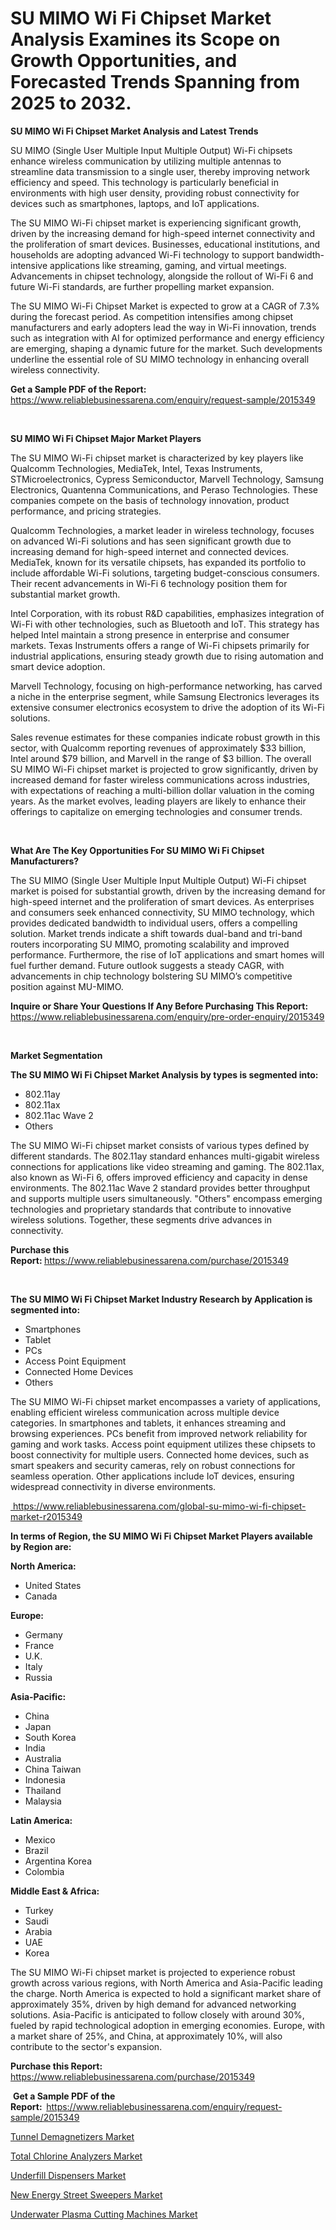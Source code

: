 <p><h1>SU MIMO Wi Fi Chipset Market Analysis Examines its Scope on Growth Opportunities, and Forecasted Trends Spanning from 2025 to 2032.</h1></p><p><strong>SU MIMO Wi Fi Chipset Market Analysis and Latest Trends</strong></p>
<p><p>SU MIMO (Single User Multiple Input Multiple Output) Wi-Fi chipsets enhance wireless communication by utilizing multiple antennas to streamline data transmission to a single user, thereby improving network efficiency and speed. This technology is particularly beneficial in environments with high user density, providing robust connectivity for devices such as smartphones, laptops, and IoT applications.</p><p>The SU MIMO Wi-Fi chipset market is experiencing significant growth, driven by the increasing demand for high-speed internet connectivity and the proliferation of smart devices. Businesses, educational institutions, and households are adopting advanced Wi-Fi technology to support bandwidth-intensive applications like streaming, gaming, and virtual meetings. Advancements in chipset technology, alongside the rollout of Wi-Fi 6 and future Wi-Fi standards, are further propelling market expansion.</p><p>The SU MIMO Wi-Fi Chipset Market is expected to grow at a CAGR of 7.3% during the forecast period. As competition intensifies among chipset manufacturers and early adopters lead the way in Wi-Fi innovation, trends such as integration with AI for optimized performance and energy efficiency are emerging, shaping a dynamic future for the market. Such developments underline the essential role of SU MIMO technology in enhancing overall wireless connectivity.</p></p>
<p><strong>Get a Sample PDF of the Report:&nbsp;</strong> <a href="https://www.reliablebusinessarena.com/enquiry/request-sample/2015349?utm_campaign=3569&utm_medium=2&utm_source=Github&utm_content=ia&utm_term=29032025&utm_id=su-mimo-wi-fi-chipset">https://www.reliablebusinessarena.com/enquiry/request-sample/2015349</a></p>
<p>&nbsp;</p>
<p><strong>SU MIMO Wi Fi Chipset Major Market Players</strong></p>
<p><p>The SU MIMO Wi-Fi chipset market is characterized by key players like Qualcomm Technologies, MediaTek, Intel, Texas Instruments, STMicroelectronics, Cypress Semiconductor, Marvell Technology, Samsung Electronics, Quantenna Communications, and Peraso Technologies. These companies compete on the basis of technology innovation, product performance, and pricing strategies.</p><p>Qualcomm Technologies, a market leader in wireless technology, focuses on advanced Wi-Fi solutions and has seen significant growth due to increasing demand for high-speed internet and connected devices. MediaTek, known for its versatile chipsets, has expanded its portfolio to include affordable Wi-Fi solutions, targeting budget-conscious consumers. Their recent advancements in Wi-Fi 6 technology position them for substantial market growth.</p><p>Intel Corporation, with its robust R&D capabilities, emphasizes integration of Wi-Fi with other technologies, such as Bluetooth and IoT. This strategy has helped Intel maintain a strong presence in enterprise and consumer markets. Texas Instruments offers a range of Wi-Fi chipsets primarily for industrial applications, ensuring steady growth due to rising automation and smart device adoption.</p><p>Marvell Technology, focusing on high-performance networking, has carved a niche in the enterprise segment, while Samsung Electronics leverages its extensive consumer electronics ecosystem to drive the adoption of its Wi-Fi solutions.</p><p>Sales revenue estimates for these companies indicate robust growth in this sector, with Qualcomm reporting revenues of approximately $33 billion, Intel around $79 billion, and Marvell in the range of $3 billion. The overall SU MIMO Wi-Fi chipset market is projected to grow significantly, driven by increased demand for faster wireless communications across industries, with expectations of reaching a multi-billion dollar valuation in the coming years. As the market evolves, leading players are likely to enhance their offerings to capitalize on emerging technologies and consumer trends.</p></p>
<p>&nbsp;</p>
<p><strong>What Are The Key Opportunities For SU MIMO Wi Fi Chipset Manufacturers?</strong></p>
<p><p>The SU MIMO (Single User Multiple Input Multiple Output) Wi-Fi chipset market is poised for substantial growth, driven by the increasing demand for high-speed internet and the proliferation of smart devices. As enterprises and consumers seek enhanced connectivity, SU MIMO technology, which provides dedicated bandwidth to individual users, offers a compelling solution. Market trends indicate a shift towards dual-band and tri-band routers incorporating SU MIMO, promoting scalability and improved performance. Furthermore, the rise of IoT applications and smart homes will fuel further demand. Future outlook suggests a steady CAGR, with advancements in chip technology bolstering SU MIMO’s competitive position against MU-MIMO.</p></p>
<p><strong>Inquire or Share Your Questions If Any Before Purchasing This Report:</strong> <a href="https://www.reliablebusinessarena.com/enquiry/pre-order-enquiry/2015349?utm_campaign=3569&utm_medium=2&utm_source=Github&utm_content=ia&utm_term=29032025&utm_id=su-mimo-wi-fi-chipset">https://www.reliablebusinessarena.com/enquiry/pre-order-enquiry/2015349</a></p>
<p>&nbsp;</p>
<p><strong>Market Segmentation</strong></p>
<p><strong>The SU MIMO Wi Fi Chipset Market Analysis by types is segmented into:</strong></p>
<p><ul><li>802.11ay</li><li>802.11ax</li><li>802.11ac Wave 2</li><li>Others</li></ul></p>
<p><p>The SU MIMO Wi-Fi chipset market consists of various types defined by different standards. The 802.11ay standard enhances multi-gigabit wireless connections for applications like video streaming and gaming. The 802.11ax, also known as Wi-Fi 6, offers improved efficiency and capacity in dense environments. The 802.11ac Wave 2 standard provides better throughput and supports multiple users simultaneously. "Others" encompass emerging technologies and proprietary standards that contribute to innovative wireless solutions. Together, these segments drive advances in connectivity.</p></p>
<p><strong>Purchase this Report:&nbsp;</strong><a href="https://www.reliablebusinessarena.com/purchase/2015349?utm_campaign=3569&utm_medium=2&utm_source=Github&utm_content=ia&utm_term=29032025&utm_id=su-mimo-wi-fi-chipset">https://www.reliablebusinessarena.com/purchase/2015349</a></p>
<p>&nbsp;</p>
<p><strong>The SU MIMO Wi Fi Chipset Market Industry Research by Application is segmented into:</strong></p>
<p><ul><li>Smartphones</li><li>Tablet</li><li>PCs</li><li>Access Point Equipment</li><li>Connected Home Devices</li><li>Others</li></ul></p>
<p><p>The SU MIMO Wi-Fi chipset market encompasses a variety of applications, enabling efficient wireless communication across multiple device categories. In smartphones and tablets, it enhances streaming and browsing experiences. PCs benefit from improved network reliability for gaming and work tasks. Access point equipment utilizes these chipsets to boost connectivity for multiple users. Connected home devices, such as smart speakers and security cameras, rely on robust connections for seamless operation. Other applications include IoT devices, ensuring widespread connectivity in diverse environments.</p></p>
<p><a href="https://www.reliablebusinessarena.com/global-su-mimo-wi-fi-chipset-market-r2015349?utm_campaign=3569&utm_medium=2&utm_source=Github&utm_content=ia&utm_term=29032025&utm_id=su-mimo-wi-fi-chipset">&nbsp;https://www.reliablebusinessarena.com/global-su-mimo-wi-fi-chipset-market-r2015349</a></p>
<p><strong>In terms of Region, the SU MIMO Wi Fi Chipset Market Players available by Region are:</strong></p>
<p>
    <p> <strong> North America: </strong>
        <ul>
            <li>United States</li>
            <li>Canada</li>
        </ul>
        </p> 
    <p> <strong> Europe: </strong>
        <ul>
            <li>Germany</li>
            <li>France</li>
            <li>U.K.</li>
            <li>Italy</li>
            <li>Russia</li>
        </ul>
        </p> 
    <p> <strong> Asia-Pacific: </strong>
        <ul>
            <li>China</li>
            <li>Japan</li>
            <li>South Korea</li>
            <li>India</li>
            <li>Australia</li>
            <li>China Taiwan</li>
            <li>Indonesia</li>
            <li>Thailand</li>
            <li>Malaysia</li>
        </ul>
        </p> 
    <p> <strong> Latin America: </strong>
        <ul>
            <li>Mexico</li>
            <li>Brazil</li>
            <li>Argentina Korea</li>
            <li>Colombia</li>
        </ul>
        </p> 
    <p> <strong> Middle East & Africa: </strong>
        <ul>
            <li>Turkey</li>
            <li>Saudi</li>
            <li>Arabia</li>
            <li>UAE</li>
            <li>Korea</li>
        </ul>
    </p>
    </p>
<p><p>The SU MIMO Wi-Fi chipset market is projected to experience robust growth across various regions, with North America and Asia-Pacific leading the charge. North America is expected to hold a significant market share of approximately 35%, driven by high demand for advanced networking solutions. Asia-Pacific is anticipated to follow closely with around 30%, fueled by rapid technological adoption in emerging economies. Europe, with a market share of 25%, and China, at approximately 10%, will also contribute to the sector's expansion.</p></p>
<p><strong>Purchase this Report: </strong><a href="https://www.reliablebusinessarena.com/purchase/2015349?utm_campaign=3569&utm_medium=2&utm_source=Github&utm_content=ia&utm_term=29032025&utm_id=su-mimo-wi-fi-chipset">https://www.reliablebusinessarena.com/purchase/2015349</a></p>
<p>&nbsp;<strong>Get a Sample PDF of the Report:&nbsp;&nbsp;</strong><a href="https://www.reliablebusinessarena.com/enquiry/request-sample/2015349?utm_campaign=3569&utm_medium=2&utm_source=Github&utm_content=ia&utm_term=29032025&utm_id=su-mimo-wi-fi-chipset">https://www.reliablebusinessarena.com/enquiry/request-sample/2015349</a></p>
<p><strong></strong></p>
<p><p><a href="https://www.linkedin.com/pulse/global-tunnel-demagnetizers-marketprofits-competitive-8oqqe?utm_campaign=3569&utm_medium=2&utm_source=Github&utm_content=ia&utm_term=29032025&utm_id=su-mimo-wi-fi-chipset">Tunnel Demagnetizers Market</a></p><p><a href="https://www.linkedin.com/pulse/total-chlorine-analyzers-market-overview-products-services-l1e1e?utm_campaign=3569&utm_medium=2&utm_source=Github&utm_content=ia&utm_term=29032025&utm_id=su-mimo-wi-fi-chipset">Total Chlorine Analyzers Market</a></p><p><a href="https://www.linkedin.com/pulse/underfill-dispensers-market-growth-2025-2032-factors-behind-qmnme?utm_campaign=3569&utm_medium=2&utm_source=Github&utm_content=ia&utm_term=29032025&utm_id=su-mimo-wi-fi-chipset">Underfill Dispensers Market</a></p><p><a href="https://www.linkedin.com/pulse/comprehensive-review-new-energy-street-sweepers-market-size-jvese?utm_campaign=3569&utm_medium=2&utm_source=Github&utm_content=ia&utm_term=29032025&utm_id=su-mimo-wi-fi-chipset">New Energy Street Sweepers Market</a></p><p><a href="https://www.linkedin.com/pulse/underwater-plasma-cutting-machines-market-research-report-n2sle?utm_campaign=3569&utm_medium=2&utm_source=Github&utm_content=ia&utm_term=29032025&utm_id=su-mimo-wi-fi-chipset">Underwater Plasma Cutting Machines Market</a></p></p>